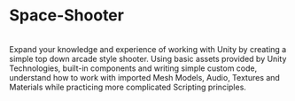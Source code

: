 # Space-Shooter
<br>
Expand your knowledge and experience of working with Unity by creating a simple top down arcade style shooter.
Using basic assets provided by Unity Technologies, built-in components and writing simple custom code, understand how to work with imported Mesh Models, Audio, Textures and Materials while practicing more complicated Scripting principles. 
